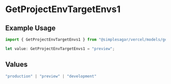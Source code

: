 # GetProjectEnvTargetEnvs1

## Example Usage

```typescript
import { GetProjectEnvTargetEnvs1 } from "@simplesagar/vercel/models/getprojectenvop.js";

let value: GetProjectEnvTargetEnvs1 = "preview";
```

## Values

```typescript
"production" | "preview" | "development"
```